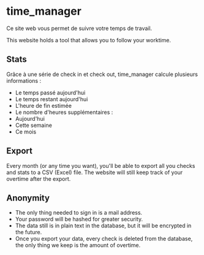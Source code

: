 time_manager
============

Ce site web vous permet de suivre votre temps de travail.

This website holds a tool that allows you to follow your worktime. 

Stats
-----

Grâce à une série de check in et check out, time_manager calcule plusieurs informations : 
* Le temps passé aujourd'hui
* Le temps restant aujourd'hui
* L'heure de fin estimée
* Le nombre d'heures supplémentaires :
 * Aujourd'hui
 * Cette semaine
 * Ce mois



Export
------

Every month (or any time you want), you'll be able to export all you checks and stats to a CSV (Excel) file. The website will still keep track of your overtime after the export.

Anonymity
---------

* The only thing needed to sign in is a mail address. 
* Your password will be hashed for greater security. 
* The data still is in plain text in the database, but it will be encrypted in the future. 
* Once you export your data, every check is deleted from the database, the only thing we keep is the amount of overtime.

